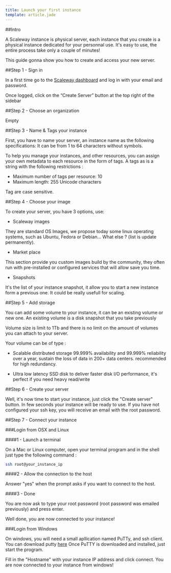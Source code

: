 ```yaml
---
title: Launch your first instance
template: article.jade
---
```


##Intro

A Scaleway instance is physical server, each instance that you create is a physical instance dedicated for your personnal use.
It's easy to use, the entire process take only a couple of minutes!

This guide gonna show you how to create and access your new server.

##Step 1 - Sign in

In a first time go to the [Scaleway dashboard](xxx) and log in with your email and password.

Once logged, click on the “Create Server” button at the top right of the sidebar

##Step 2 - Choose an organization

Empty

##Step 3 - Name & Tags your instance

First, you have to name your server, an instance name as the following specifications: It can be from 1 to 64 characters without symbols.

To help you manage your instances, and other resources, you can assign your own metadata to each resource in the form of tags. A tags as is a string with the following restrictions :

- Maximum number of tags per resource: 10
- Maximum length: 255 Unicode characters

Tag are case sensitive.

##Step 4 - Choose your image

To create your server, you have 3 options, use:

- Scaleway images

They are standard OS Images, we propose today some linux operating systems, such as Ubuntu, Fedora or Debian... What else ? (list is update permanently).

- Market place

This section provide you custom images build by the community, they often run with pre-installed or configured services that will allow save you time.

- Snapshots

It's the list of your instance snapshot, it allow you to start a new instance form a previous one. It could be really usefull for scaling.

##Step 5 - Add storage

You can add some volume to your instance, it can be an existing volume or new one.
An existing volume is a disk snapshot that you take previously

Volume size is limit to 1Tb and there is no limit on the amount of volumes you can attach to your server.

Your volume can be of type :

- Scalable distributed storage
99.999% availability and 99.999% reliability over a year, sustain the loss of data in 200+ data centers. recommended for high redundancy.

- Ultra low latency
SSD disk to deliver faster disk I/O performance, it's perfect if you need heavy read/write

##Step 6 - Create your server

Well, it's now time to start your instance, just click the "Create server" button. In few seconds your instance will be ready to use.
If you have not configured your ssh key, you will receive an email with the root password.

##Step 7 - Connect your instance

###Login from OSX and Linux

####1 - Launch a terminal

On a Mac or Linux computer, open your terminal program and in the shell just type the following command :

```sh
ssh root@your_instance_ip
```

####2 - Allow the connection to the host

Answer "yes" when the prompt asks if you want to connect to the host.

####3 - Done

You are now ask to type your root password (root password was emailed previously) and press enter.

Well done, you are now connected to your instance!

###Login from Windows

On windows, you will need a small apllication named PuTTy, and ssh client. You can download putty [here](xxx)
Once PuTTY is downloaded and installed, just start the program.

Fill in the "Hostname" with your instance IP address and click connect. You are now connected to your instance from windows!


